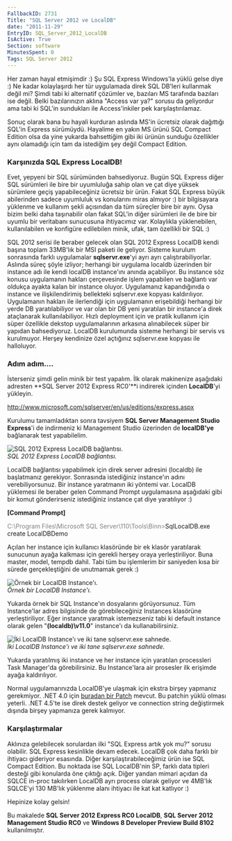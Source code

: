 ```yaml
---
FallbackID: 2731
Title: "SQL Server 2012 ve LocalDB"
date: "2011-11-29"
EntryID: SQL_Server_2012_LocalDB
IsActive: True
Section: software
MinutesSpent: 0
Tags: SQL Server 2012
---
```

Her zaman hayal etmişimdir :) Şu SQL Express Windows'la yüklü gelse diye
:) Ne kadar kolaylaşırdı her tür uygulamada direk SQL DB'leri kullanmak
değil mi? Şimdi tabi ki alternatif çözümler ve, bazıları MS tarafında
bazıları ise değil. Belki bazılarınızın aklına "Access var ya?" sorusu
da geliyordur ama tabi ki SQL'in sundukları ile Access'inkiler pek
karşılaştırılamaz.

Sonuç olarak bana bu hayali kurduran aslında MS'in ücretsiz olarak
dağıttığı SQL'in Express sürümüydü. Hayalime en yakın MS ürünü SQL
Compact Edition olsa da yine yukarda bahsettiğim gibi iki ürünün sunduğu
özellikler aynı olamadığı için tam da istediğim şey değil Compact
Edition.

### Karşınızda SQL Express LocalDB!

Evet, yepyeni bir SQL sürümünden bahsediyoruz. Bugün SQL Express diğer
SQL sürümleri ile bire bir uyumluluğa sahip olan ve çat diye yüksek
sürümlere geçiş yapabileceğiniz ücretsiz bir ürün. Fakat SQL Express
büyük abilerinden sadece uyumluluk vs konularını miras almıyor :) bir
bilgisayara yüklenme ve kullanım şekli açısından da tüm süreçler bire
bir aynı. Oysa bizim belki daha taşınabilir olan fakat SQL'in diğer
sürümleri ile de bire bir uyumlu bir veritabanı sunucusuna ihtiyacımız
var. Kolaylıkla yüklenebilen, kullanılabilen ve konfigüre edilebilen
minik, ufak, tam özellikli bir SQL :)

SQL 2012 serisi ile beraber gelecek olan SQL 2012 Express LocalDB kendi
başına toplam 33MB'lık bir MSI paketi ile geliyor. Sisteme kurulum
sonrasında farklı uygulamalar **sqlservr.exe**'yi ayrı ayrı
çalıştırabiliyorlar. Aslında süreç şöyle izliyor; herhangi bir uygulama
localdb üzerinden bir instance adı ile kendi localDB instance'ını anında
açabiliyor. Bu instance söz konusu uygulamanın hakları çerçevesinde
işlem yapabilen ve bağlantı var oldukça ayakta kalan bir instance
oluyor. Uygulamanız kapandığınıda o instance ve ilişkilendirimiş
bellekteki sqlservr.exe kopyası kaldırılıyor. Uygulamanın hakları ile
ilerlendiği için uygulamanın erişebildiği herhangi bir yerde DB
yaratılabiliyor ve var olan bir DB yeni yaratılan bir instance'a direk
ataçlanarak kullanılabiliyor. Hızlı deployment için ve pratik kullanım
için süper özellikle dekstop uygulamalarının arkasına alınabilecek süper
bir yapıdan bahsediyoruz. LocalDB kurulumunda sisteme herhangi bir
servis vs kurulmuyor. Herşey kendinize özel açtığınız sqlservr.exe
kopyası ile halloluyor.

### Adım adım....

İsterseniz şimdi gelin minik bir test yapalım. İlk olarak makinenize
aşağıdaki adresten **SQL Server 2012 Express RC0'**i indirerek içinden
**LocalDB**'yi yükleyin.

<http://www.microsoft.com/sqlserver/en/us/editions/express.aspx>

Kurulumu tamamladıktan sonra tavsiyem **SQL Server Management Studio
Express**'i de indirmeniz ki Management Studio üzerinden de
**localDB'ye** bağlanarak test yapabilelim.

![SQL 2012 Express LocalDB
bağlantısı.](media/SQL_Server_2012_LocalDB/localdb.png)\
*SQL 2012 Express LocalDB bağlantısı.*

LocalDB bağlantısı yapabilmek için direk server adresini (localdb) ile
başlatmanız gerekiyor. Sonrasında istediğiniz instance'ın adını
verebiliyorsunuz. Bir instance yaratmanın iki yöntemi var. LocalDB
yüklemesi ile beraber gelen Command Prompt uygulamasına aşağıdaki gibi
bir komut gönderirseniz istediğiniz instance çat diye yaratılıyor :)

**[Command Prompt]**

<span style="color: #808080">C:\\Program Files\\Microsoft SQL
Server\\110\\Tools\\Binn\></span>SqlLocalDB.exe create LocalDBDemo

Açılan her instance için kullanıcı klasöründe bir ek klasör yaratılarak
sunucunun ayağa kalkması için gerekli herşey oraya yerleştiriliyor. Buna
master, model, tempdb dahil. Tabi tüm bu işlemlerim bir saniyeden kısa
bir sürede gerçekleştiğini de unutmamak gerek :)

![Örnek bir LocalDB
Instance'ı.](media/SQL_Server_2012_LocalDB/localdb2.png)\
*Örnek bir LocalDB Instance'ı.*

Yukarda örnek bir SQL Instance'ın dosyalarını görüyorsunuz. Tüm
Instance'lar adres bilgisinde de görebileceğiniz Instances klasörüne
yerleştiriliyor. Eğer instance yaratmak istemezseniz tabi ki default
instance olarak gelen "**(localdb)\\v11.0**" instance'ı da
kullanabilirsiniz.

![İki LocalDB Instance'ı ve iki tane sqlservr.exe
sahnede.](media/SQL_Server_2012_LocalDB/localdb3.png)\
*İki LocalDB Instance'ı ve iki tane sqlservr.exe sahnede.*

Yukarda yaratılmış iki instance ve her instance için yaratılan
processleri Task Manager'da görebilirsiniz. Bu Instance'lara air
prosesler ilk erişimde ayağa kaldırılıyor.

Normal uygulamarınızda LocalDB'ye ulaşmak için ekstra birşey yapmanız
gerekmiyor. .NET 4.0 için [buradan bir
Patch](http://support.microsoft.com/kb/2544514/en-us) mevcut. Bu patchin
yüklü olması yeterli. .NET 4.5'te ise direk destek geliyor ve connection
string değiştirmek dışında birşey yapmanıza gerek kalmıyor.

### Karşılaştırmalar

Aklınıza gelebilecek sorulardan ilki "SQL Express artık yok mu?" sorusu
olabilir. SQL Express kesinlikle devam edecek. LocalDB çok daha farklı
bir ihtiyacı gideriyor esasında. Diğer karşılaştırabileceğimiz ürün ise
SQL Compact Edition. Bu noktada ise SQL LocalDB'nin SP, farklı data
tipleri desteği gibi konularda öne çıktığı açık. Diğer yandan mimari
açıdan da SQLCE in-proc takılırken LocalDB ayrı process olarak geliyor
ve 4MB'lık SQLCE'yi 130 MB'lık yüklenme alanı ihtiyacı ile kat kat
katlıyor :)

Hepinize kolay gelsin!

Bu makalede **SQL Server 2012 Express RC0 LocalDB**, **SQL Server 2012
Management Studio RC0** ve **Windows 8 Developer Preview Build 8102**
kullanılmıştır.


